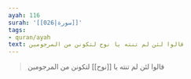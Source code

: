 ```yaml
---
ayah: 116
surah: '[[026|سورة]]'
tags:
- quran/ayah
text: قالوا لئن لم تنته يا نوح لتكونن من المرجومين
---
```

> قالوا لئن لم تنته يا [[نوح]] لتكونن من المرجومين
